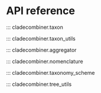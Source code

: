 # API reference

::: cladecombiner.taxon

::: cladecombiner.taxon_utils

::: cladecombiner.aggregator

::: cladecombiner.nomenclature

::: cladecombiner.taxonomy_scheme

::: cladecombiner.tree_utils
